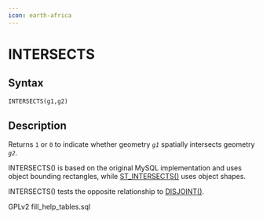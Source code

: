 ```yaml
---
icon: earth-africa
---
```


# INTERSECTS

## Syntax

```sql
INTERSECTS(g1,g2)
```

## Description

Returns `1` or `0` to indicate whether geometry _`g1`_ spatially intersects geometry _`g2`_.

INTERSECTS() is based on the original MySQL implementation and uses object bounding rectangles, while [ST\_INTERSECTS()](st-intersects.md) uses object shapes.

INTERSECTS() tests the opposite relationship to [DISJOINT()](disjoint.md).

GPLv2 fill\_help\_tables.sql
